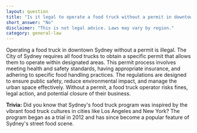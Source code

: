 ```yaml
---
layout: question
title: "Is it legal to operate a food truck without a permit in downtown Sydney?"
short_answer: "No"
disclaimer: "This is not legal advice. Laws may vary by region."
category: general-law
---
```

Operating a food truck in downtown Sydney without a permit is illegal. The City of Sydney requires all food trucks to obtain a specific permit that allows them to operate within designated areas. This permit process involves meeting health and safety standards, having appropriate insurance, and adhering to specific food handling practices. The regulations are designed to ensure public safety, reduce environmental impact, and manage the urban space effectively. Without a permit, a food truck operator risks fines, legal action, and potential closure of their business.

**Trivia:** Did you know that Sydney's food truck program was inspired by the vibrant food truck cultures in cities like Los Angeles and New York? The program began as a trial in 2012 and has since become a popular feature of Sydney's street food scene.
